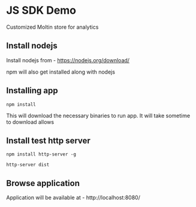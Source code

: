 JS SDK Demo
===========

Customized Moltin store for analytics

## Install nodejs
Install nodejs from - https://nodejs.org/download/

npm will also get installed along with nodejs

## Installing app

`npm install`

This will download the necessary binaries to run app.
It will take sometime to download allows

## Install test http server

`npm install http-server -g`

`http-server dist`

## Browse application

Application will be available at - http://localhost:8080/